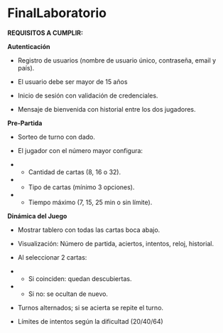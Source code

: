 # FinalLaboratorio


**REQUISITOS A CUMPLIR:**

**Autenticación**

* Registro de usuarios (nombre de usuario único, contraseña, email y país).

* El usuario debe ser mayor de 15 años

* Inicio de sesión con validación de credenciales.

* Mensaje de bienvenida con historial entre los dos jugadores.

**Pre-Partida**

* Sorteo de turno con dado.

* El jugador con el número mayor configura:

* +  Cantidad de cartas (8, 16 o 32).

* + Tipo de cartas (mínimo 3 opciones).

* + Tiempo máximo (7, 15, 25 min o sin límite).


**Dinámica del Juego**

* Mostrar tablero con todas las cartas boca abajo.

* Visualización: Número de partida, aciertos, intentos, reloj, historial.

* Al seleccionar 2 cartas:

* - Si coinciden: quedan descubiertas.

* - Si no: se ocultan de nuevo.

* Turnos alternados; si se acierta se repite el turno.

* Límites de intentos según la dificultad (20/40/64)

